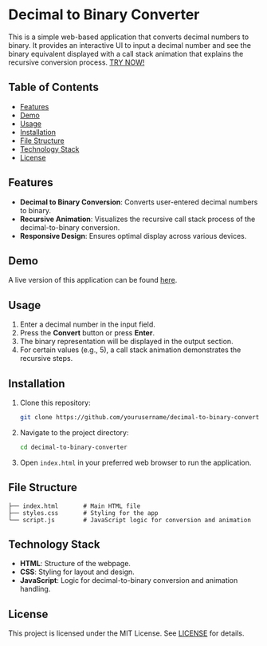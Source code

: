 # Decimal to Binary Converter

This is a simple web-based application that converts decimal numbers to binary. It provides an interactive UI to input a decimal number and see the binary equivalent displayed with a call stack animation that explains the recursive conversion process. [TRY NOW!](https://qyuzet.github.io/js-decimal-to-binary/)


## Table of Contents

- [Features](#features)
- [Demo](#demo)
- [Usage](#usage)
- [Installation](#installation)
- [File Structure](#file-structure)
- [Technology Stack](#technology-stack)
- [License](#license)

## Features

- **Decimal to Binary Conversion**: Converts user-entered decimal numbers to binary.
- **Recursive Animation**: Visualizes the recursive call stack process of the decimal-to-binary conversion.
- **Responsive Design**: Ensures optimal display across various devices.
  
## Demo

A live version of this application can be found [here](https://qyuzet.github.io/js-decimal-to-binary/).

## Usage

1. Enter a decimal number in the input field.
2. Press the **Convert** button or press **Enter**.
3. The binary representation will be displayed in the output section.
4. For certain values (e.g., 5), a call stack animation demonstrates the recursive steps.

## Installation

1. Clone this repository:
   ```bash
   git clone https://github.com/yourusername/decimal-to-binary-converter.git
   ```
2. Navigate to the project directory:
   ```bash
   cd decimal-to-binary-converter
   ```
3. Open `index.html` in your preferred web browser to run the application.

## File Structure

```plaintext
├── index.html       # Main HTML file
├── styles.css       # Styling for the app
└── script.js        # JavaScript logic for conversion and animation
```

## Technology Stack

- **HTML**: Structure of the webpage.
- **CSS**: Styling for layout and design.
- **JavaScript**: Logic for decimal-to-binary conversion and animation handling.

## License

This project is licensed under the MIT License. See [LICENSE](LICENSE) for details.
